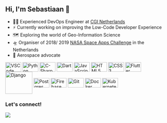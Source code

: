 ## Hi, I'm Sebastiaan 🚀

- 👨‍💻 Experienced DevOps Engineer at [CGI Netherlands](https://www.cgi.com/)
- ⚡ Currently working on improving the Low-Code Developer Experience
- 🗺️ Exploring the world of Geo-Information Science
- 🛸 Organiser of 2018/ 2019 [NASA Space Apps Challenge](https://www.spaceappschallenge.org/) in the Netherlands
- 🚀 Aerospace advocate

<div style="display: inline-block">
  <!--  IDEs  -->
  <img align="center" alt="VSCode" height="30" width="50" src="https://cdn.jsdelivr.net/gh/devicons/devicon/icons/vscode/vscode-original.svg">
  
  <!--  Languages  -->
  <img align="center" alt="Python" height="30" width="50" src="https://cdn.jsdelivr.net/gh/devicons/devicon/icons/python/python-original.svg">
  <img align="center" alt="C-Sharp" height="30" width="50" src="https://cdn.jsdelivr.net/gh/devicons/devicon/icons/csharp/csharp-original.svg">
  <img align="center" alt="Dart" height="30" width="50" src="https://cdn.jsdelivr.net/gh/devicons/devicon/icons/dart/dart-original.svg">
  <img align="center" alt="JavaScript" height="30" width="50" src="https://cdn.jsdelivr.net/gh/devicons/devicon/icons/javascript/javascript-original.svg">
  <img align="center" alt="HTML5" height="30" width="50" src="https://cdn.jsdelivr.net/gh/devicons/devicon/icons/html5/html5-original.svg">
  <img align="center" alt="CSS3" height="30" width="50" src="https://cdn.jsdelivr.net/gh/devicons/devicon/icons/css3/css3-original.svg">
  
  <!--  Framework  -->
  <img align="center" alt="Flutter" height="30" width="50" src="https://cdn.jsdelivr.net/gh/devicons/devicon/icons/flutter/flutter-original.svg">
  <img align="center" alt="Django" height="70" width="85" src="https://cdn.jsdelivr.net/gh/devicons/devicon/icons/django/django-workmark.svg">
  
  <!--  Databases  -->
  <img align="center" alt="Postgres" height="30" width="50" src="https://cdn.jsdelivr.net/gh/devicons/devicon/icons/postgresql/postgresql-original.svg">
  <img align="center" alt="Firebase" height="30" width="50" src="https://cdn.jsdelivr.net/gh/devicons/devicon/icons/firebase/firebase-plain.svg">
  
  <!--  Tools  -->
  <img align="center" alt="Git" height="30" width="50" src="https://cdn.jsdelivr.net/gh/devicons/devicon/icons/git/git-original.svg">
  <img align="center" alt="Docker" height="30" width="50" src="https://cdn.jsdelivr.net/gh/devicons/devicon/icons/docker/docker-plain.svg">
  <img align="center" alt="Kubernetes" height="30" width="50" src="https://cdn.jsdelivr.net/gh/devicons/devicon/icons/kubernetes/kubernetes-plain.svg">
</div>

### Let's connect!

<div style="display: inline-block">
  <a href="https://www.linkedin.com/in/sebastiaandenboer/" target="_blank">
    <img src="https://img.shields.io/badge/-LinkedIn-%230077B5?style=for-the-badge&logo=linkedin&logoColor=white" target="_blank">
  </a>
<!--   <a href="mailto:">
    <img src="https://img.shields.io/badge/-Email-1E8FC8?style=for-the-badge&logo=microsoftoutlook&logoColor=white" target="_blank">
  </a> -->
</div>
